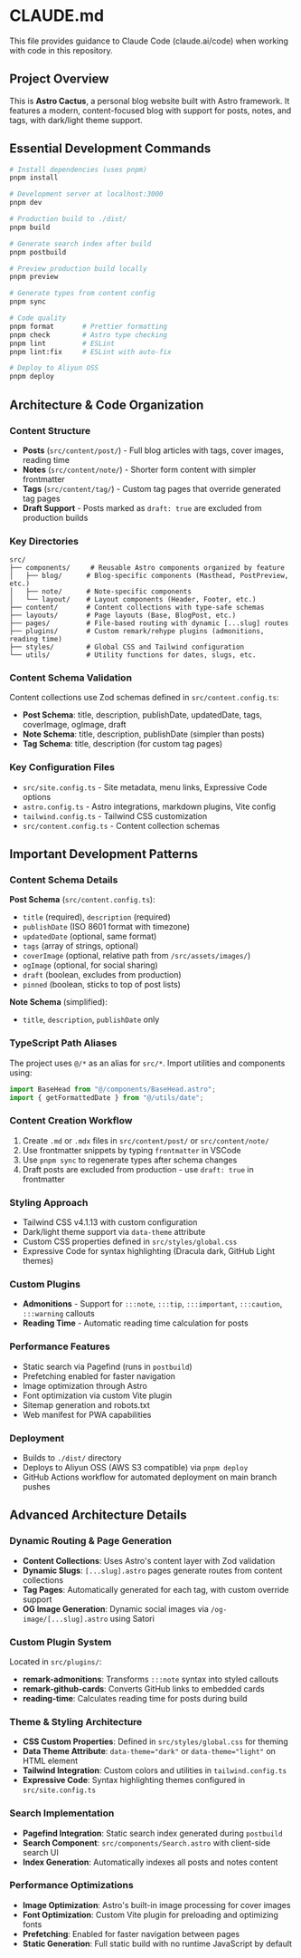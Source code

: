# CLAUDE.md

This file provides guidance to Claude Code (claude.ai/code) when working with code in this repository.

## Project Overview

This is **Astro Cactus**, a personal blog website built with Astro framework. It features a modern, content-focused blog with support for posts, notes, and tags, with dark/light theme support.

## Essential Development Commands

```bash
# Install dependencies (uses pnpm)
pnpm install

# Development server at localhost:3000
pnpm dev

# Production build to ./dist/
pnpm build

# Generate search index after build
pnpm postbuild

# Preview production build locally
pnpm preview

# Generate types from content config
pnpm sync

# Code quality
pnpm format       # Prettier formatting
pnpm check        # Astro type checking
pnpm lint         # ESLint
pnpm lint:fix     # ESLint with auto-fix

# Deploy to Aliyun OSS
pnpm deploy
```

## Architecture & Code Organization

### Content Structure

- **Posts** (`src/content/post/`) - Full blog articles with tags, cover images, reading time
- **Notes** (`src/content/note/`) - Shorter form content with simpler frontmatter
- **Tags** (`src/content/tag/`) - Custom tag pages that override generated tag pages
- **Draft Support** - Posts marked as `draft: true` are excluded from production builds

### Key Directories

```
src/
├── components/     # Reusable Astro components organized by feature
│   ├── blog/      # Blog-specific components (Masthead, PostPreview, etc.)
│   ├── note/      # Note-specific components
│   └── layout/    # Layout components (Header, Footer, etc.)
├── content/       # Content collections with type-safe schemas
├── layouts/       # Page layouts (Base, BlogPost, etc.)
├── pages/         # File-based routing with dynamic [...slug] routes
├── plugins/       # Custom remark/rehype plugins (admonitions, reading time)
├── styles/        # Global CSS and Tailwind configuration
└── utils/         # Utility functions for dates, slugs, etc.
```

### Content Schema Validation

Content collections use Zod schemas defined in `src/content.config.ts`:

- **Post Schema**: title, description, publishDate, updatedDate, tags, coverImage, ogImage, draft
- **Note Schema**: title, description, publishDate (simpler than posts)
- **Tag Schema**: title, description (for custom tag pages)

### Key Configuration Files

- `src/site.config.ts` - Site metadata, menu links, Expressive Code options
- `astro.config.ts` - Astro integrations, markdown plugins, Vite config
- `tailwind.config.ts` - Tailwind CSS customization
- `src/content.config.ts` - Content collection schemas

## Important Development Patterns

### Content Schema Details

**Post Schema** (`src/content.config.ts`):

- `title` (required), `description` (required)
- `publishDate` (ISO 8601 format with timezone)
- `updatedDate` (optional, same format)
- `tags` (array of strings, optional)
- `coverImage` (optional, relative path from `/src/assets/images/`)
- `ogImage` (optional, for social sharing)
- `draft` (boolean, excludes from production)
- `pinned` (boolean, sticks to top of post lists)

**Note Schema** (simplified):

- `title`, `description`, `publishDate` only

### TypeScript Path Aliases

The project uses `@/*` as an alias for `src/*`. Import utilities and components using:

```typescript
import BaseHead from "@/components/BaseHead.astro";
import { getFormattedDate } from "@/utils/date";
```

### Content Creation Workflow

1. Create `.md` or `.mdx` files in `src/content/post/` or `src/content/note/`
2. Use frontmatter snippets by typing `frontmatter` in VSCode
3. Use `pnpm sync` to regenerate types after schema changes
4. Draft posts are excluded from production - use `draft: true` in frontmatter

### Styling Approach

- Tailwind CSS v4.1.13 with custom configuration
- Dark/light theme support via `data-theme` attribute
- Custom CSS properties defined in `src/styles/global.css`
- Expressive Code for syntax highlighting (Dracula dark, GitHub Light themes)

### Custom Plugins

- **Admonitions** - Support for `:::note`, `:::tip`, `:::important`, `:::caution`, `:::warning` callouts
- **Reading Time** - Automatic reading time calculation for posts

### Performance Features

- Static search via Pagefind (runs in `postbuild`)
- Prefetching enabled for faster navigation
- Image optimization through Astro
- Font optimization via custom Vite plugin
- Sitemap generation and robots.txt
- Web manifest for PWA capabilities

### Deployment

- Builds to `./dist/` directory
- Deploys to Aliyun OSS (AWS S3 compatible) via `pnpm deploy`
- GitHub Actions workflow for automated deployment on main branch pushes

## Advanced Architecture Details

### Dynamic Routing & Page Generation

- **Content Collections**: Uses Astro's content layer with Zod validation
- **Dynamic Slugs**: `[...slug].astro` pages generate routes from content collections
- **Tag Pages**: Automatically generated for each tag, with custom override support
- **OG Image Generation**: Dynamic social images via `/og-image/[...slug].astro` using Satori

### Custom Plugin System

Located in `src/plugins/`:

- **remark-admonitions**: Transforms `:::note` syntax into styled callouts
- **remark-github-cards**: Converts GitHub links to embedded cards
- **reading-time**: Calculates reading time for posts during build

### Theme & Styling Architecture

- **CSS Custom Properties**: Defined in `src/styles/global.css` for theming
- **Data Theme Attribute**: `data-theme="dark"` or `data-theme="light"` on HTML element
- **Tailwind Integration**: Custom colors and utilities in `tailwind.config.ts`
- **Expressive Code**: Syntax highlighting themes configured in `src/site.config.ts`

### Search Implementation

- **Pagefind Integration**: Static search index generated during `postbuild`
- **Search Component**: `src/components/Search.astro` with client-side search UI
- **Index Generation**: Automatically indexes all posts and notes content

### Performance Optimizations

- **Image Optimization**: Astro's built-in image processing for cover images
- **Font Optimization**: Custom Vite plugin for preloading and optimizing fonts
- **Prefetching**: Enabled for faster navigation between pages
- **Static Generation**: Full static build with no runtime JavaScript by default
